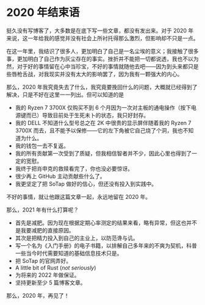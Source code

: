 # 2020 年结束语

挺久没有写博客了，大多数是在底下写一些文章，都没有发出来。对于 2020 年来说，这一年给我的感觉并没有社会上所衬托得那么激烈，但影响却不只是一点。

在这一年里，我结识了很多人，更加明白了自己是一名尘埃的意义；我接触了很多事，更加明白了自己作为灰尘存在的事实。挫折并不能把一切都说透，我也不以为然，对于好的事情留在心中当珍宝，不好的事情就随他去吧——因为到头来都只是些唇枪舌战，对我现实并没有太大的影响罢了，因为我有一颗强大的内心。

那么，2020 年我究竟失去了什么，我究竟要挽回什么的问题，大概就已经得到了解决，只是不好在这里一一列出。但可以知道的是

- 我的 Ryzen 7 3700X 仅购买不到 6 个月因为一次对主板的通电操作（按下电源键而已）导致目前处于生死未卜的状态，我只好封存。
- 我的 DELL 不知道什么型号总之在 2K 中很贵的显示屏伴随着我的 Ryzen 7 3700X 而去，且不能予以保修——它的左下角被它自己烧了个洞，我也不知道为什么。
- 我的钱包一去不复返。
- 我的所有贡献第一次受到了质疑，但我相信智者并不少，因此心里也得到了一定的宽慰。
- 我终于把肖申克的救赎看完了，你也没必要惊讶。
- 很少再上 GitHub 主动贡献些什么了。
- 我更坚定了把 SoTap 做好的信心，但还没有投入到实践中。

不好的事情，就让他跟这篇文章一起，永远地留在 2020 年。

那么，2021 年有什么打算呢？

- 首先是减肥。因为现在根据定期心率测定的结果来看，略有异常，但这也并不是我要减肥的直接原因。
- 其次是把精力投入到自己的主业上，以防范谗与讥。
- 写一个名为《入门手册》的电子书籍，以排解自己多年来的不爽为契机，科普一些当今时代需要知道的基础信息技术只是。
- 把 SoTap 的官网弄好。
- A little bit of Rust (*not seriously*)
- 为将来的 2022 年做保证。
- 坚持更新至少 5 篇博客文章。

那么，2020 年，再见了！